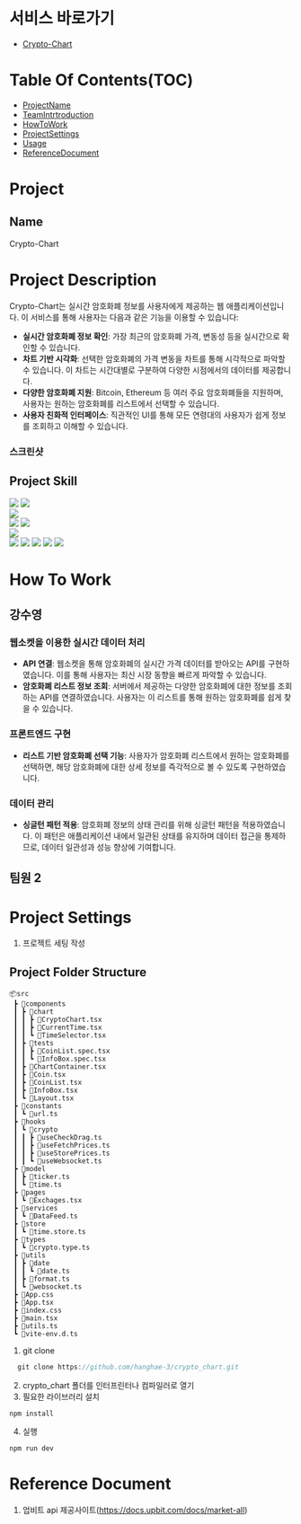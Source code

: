 # 서비스 바로가기

- [Crypto-Chart](https://crypto-currency-charts.netlify.app/)

# Table Of Contents(TOC)

- [ProjectName](#Project)
- [TeamIntrtroduction](#TeamIntrtroduction)
- [HowToWork](#HowToWork)
- [ProjectSettings](#ProjectSettings)
- [Usage](#Usage)
- [ReferenceDocument](#Reference-Document)

# Project

## Name

Crypto-Chart

# Project Description

Crypto-Chart는 실시간 암호화폐 정보를 사용자에게 제공하는 웹 애플리케이션입니다. 이 서비스를 통해 사용자는 다음과 같은 기능을 이용할 수 있습니다:

- **실시간 암호화폐 정보 확인**: 가장 최근의 암호화폐 가격, 변동성 등을 실시간으로 확인할 수 있습니다.
- **차트 기반 시각화**: 선택한 암호화폐의 가격 변동을 차트를 통해 시각적으로 파악할 수 있습니다. 이 차트는 시간대별로 구분하여 다양한 시점에서의 데이터를 제공합니다.
- **다양한 암호화폐 지원**: Bitcoin, Ethereum 등 여러 주요 암호화폐들을 지원하며, 사용자는 원하는 암호화폐를 리스트에서 선택할 수 있습니다.
- **사용자 친화적 인터페이스**: 직관적인 UI를 통해 모든 연령대의 사용자가 쉽게 정보를 조회하고 이해할 수 있습니다.

### 스크린샷

## Project Skill

<div>
<img src="https://img.shields.io/badge/javascript-F7DF1E?style=for-the-badge&logo=javascript&logoColor=black">
<img src="https://img.shields.io/badge/typescript-%23007ACC.svg?style=for-the-badge&logo=typescript&logoColor=white">
<br/>
<img src="https://img.shields.io/badge/react-61DAFB?style=for-the-badge&logo=react&logoColor=black">
<br/>
<img src="https://img.shields.io/badge/-React%20Query-FF4154?style=for-the-badge&logo=react%20query&logoColor=white">
<img src="https://img.shields.io/badge/zustand-%2320232a.svg?style=for-the-badge&logo=react&logoColor=%2361DAFB">
<br/>
<img src="https://img.shields.io/badge/tailwindcss-%2338B2AC.svg?style=for-the-badge&logo=tailwind-css&logoColor=white">
<br />
<img src="https://img.shields.io/badge/ESLint-4B3263?style=for-the-badge&logo=eslint&logoColor=white">

<img src="https://img.shields.io/badge/jira-%230A0FFF.svg?style=for-the-badge&logo=jira&logoColor=white">
<img src="https://img.shields.io/badge/git-F05032?style=for-the-badge&logo=git&logoColor=white">
<img src="https://img.shields.io/badge/github-181717?style=for-the-badge&logo=github&logoColor=white">
<img src="https://img.shields.io/badge/tailwind-181717?style=for-the-badge&logo=tailwindcss&logoColor=blue">

# How To Work

## 강수영

### 웹소켓을 이용한 실시간 데이터 처리

- **API 연결**: 웹소켓을 통해 암호화폐의 실시간 가격 데이터를 받아오는 API를 구현하였습니다. 이를 통해 사용자는 최신 시장 동향을 빠르게 파악할 수 있습니다.
- **암호화폐 리스트 정보 조회**: 서버에서 제공하는 다양한 암호화폐에 대한 정보를 조회하는 API를 연결하였습니다. 사용자는 이 리스트를 통해 원하는 암호화폐를 쉽게 찾을 수 있습니다.

### 프론트엔드 구현

- **리스트 기반 암호화폐 선택 기능**: 사용자가 암호화폐 리스트에서 원하는 암호화폐를 선택하면, 해당 암호화폐에 대한 상세 정보를 즉각적으로 볼 수 있도록 구현하였습니다.

### 데이터 관리

- **싱글턴 패턴 적용**: 암호화폐 정보의 상태 관리를 위해 싱글턴 패턴을 적용하였습니다. 이 패턴은 애플리케이션 내에서 일관된 상태를 유지하며 데이터 접근을 통제하므로, 데이터 일관성과 성능 향상에 기여합니다.

## 팀원 2

# Project Settings

1. 프로젝트 세팅 작성

## Project Folder Structure

```
📦src
 ┣ 📂components
 ┃ ┣ 📂chart
 ┃ ┃ ┣ 📜CryptoChart.tsx
 ┃ ┃ ┣ 📜CurrentTime.tsx
 ┃ ┃ ┗ 📜TimeSelector.tsx
 ┃ ┣ 📂tests
 ┃ ┃ ┣ 📜CoinList.spec.tsx
 ┃ ┃ ┗ 📜InfoBox.spec.tsx
 ┃ ┣ 📜ChartContainer.tsx
 ┃ ┣ 📜Coin.tsx
 ┃ ┣ 📜CoinList.tsx
 ┃ ┣ 📜InfoBox.tsx
 ┃ ┗ 📜Layout.tsx
 ┣ 📂constants
 ┃ ┗ 📜url.ts
 ┣ 📂hooks
 ┃ ┗ 📂crypto
 ┃ ┃ ┣ 📜useCheckDrag.ts
 ┃ ┃ ┣ 📜useFetchPrices.ts
 ┃ ┃ ┣ 📜useStorePrices.ts
 ┃ ┃ ┗ 📜useWebsocket.ts
 ┣ 📂model
 ┃ ┣ 📜ticker.ts
 ┃ ┗ 📜time.ts
 ┣ 📂pages
 ┃ ┗ 📜Exchages.tsx
 ┣ 📂services
 ┃ ┗ 📜DataFeed.ts
 ┣ 📂store
 ┃ ┗ 📜time.store.ts
 ┣ 📂types
 ┃ ┗ 📜crypto.type.ts
 ┣ 📂utils
 ┃ ┣ 📂date
 ┃ ┃ ┗ 📜date.ts
 ┃ ┣ 📜format.ts
 ┃ ┗ 📜websocket.ts
 ┣ 📜App.css
 ┣ 📜App.tsx
 ┣ 📜index.css
 ┣ 📜main.tsx
 ┣ 📜utils.ts
 ┗ 📜vite-env.d.ts
```

1. git clone

```js
  git clone https://github.com/hanghae-3/crypto_chart.git
```

2. crypto_chart 폴더를 인터프린터나 컴파일러로 열기
3. 필요한 라이브러리 설치

```
npm install
```

4. 실행

```
npm run dev

```

# Reference Document

1. 업비트 api 제공사이트(https://docs.upbit.com/docs/market-all)
